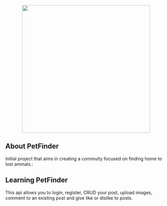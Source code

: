 <p align="center"><img src="https://i.imgur.com/FbTY315.png" width="400"></p>

## About PetFinder

Initial project that aims in creating a commuity focused on finding home to lost animals.:

## Learning PetFinder

This api allows you to login, register, CRUD your post, upload images, comment to an existing post
and give like or dislike to posts. 
